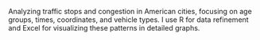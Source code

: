 Analyzing traffic stops and congestion in American cities, focusing on age groups, times, coordinates, and vehicle types. I use R for data refinement and Excel for visualizing these patterns in detailed graphs.
